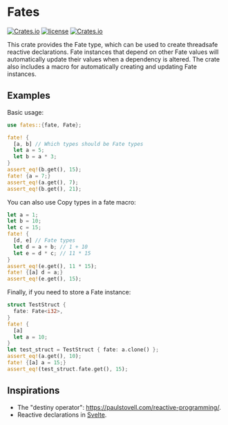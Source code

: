 # Fates

[![Crates.io](https://img.shields.io/crates/v/fates.svg)](https://crates.io/crates/fates)
[![license](https://img.shields.io/badge/license-MIT-blue.svg)](./LICENSE)
[![Crates.io](https://img.shields.io/crates/d/fates.svg)](https://crates.io/crates/fates)

This crate provides the Fate type, which can be used to create threadsafe reactive declarations. Fate instances that depend on other Fate values will automatically update their values when a dependency is altered. The crate also includes a macro for automatically creating and updating Fate instances.

## Examples

Basic usage:
```rust
use fates::{fate, Fate};

fate! {
  [a, b] // Which types should be Fate types
  let a = 5;
  let b = a * 3;
}
assert_eq!(b.get(), 15);
fate! {a = 7;}
assert_eq!(a.get(), 7);
assert_eq!(b.get(), 21);
```

You can also use Copy types in a fate macro:
```rust
let a = 1;
let b = 10;
let c = 15;
fate! {
  [d, e] // Fate types
  let d = a + b; // 1 + 10
  let e = d * c; // 11 * 15
}
assert_eq!(e.get(), 11 * 15);
fate! {[a] d = a;}
assert_eq!(e.get(), 15);
```

Finally, if you need to store a Fate instance:
```rust
struct TestStruct {
  fate: Fate<i32>,
}
fate! {
  [a]
  let a = 10;
}
let test_struct = TestStruct { fate: a.clone() };
assert_eq!(a.get(), 10);
fate! {[a] a = 15;}
assert_eq!(test_struct.fate.get(), 15);
```

## Inspirations

- The "destiny operator": https://paulstovell.com/reactive-programming/.
- Reactive declarations in [Svelte](https://svelte.dev/).
